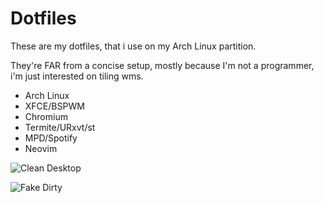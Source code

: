 # Dotfiles

These are my dotfiles, that i use on my Arch Linux partition.

They're FAR from a concise setup, mostly because I'm not a programmer, i'm just interested on tiling wms.

* Arch Linux
* XFCE/BSPWM
* Chromium
* Termite/URxvt/st
* MPD/Spotify
* Neovim

![Clean Desktop](https://i.imgur.com/5gxf8h3.png)


![Fake Dirty](https://i.imgur.com/63wwsyL.png)
